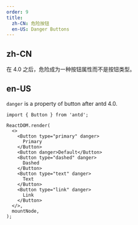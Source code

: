 ```yaml
---
order: 9
title:
  zh-CN: 危险按钮
  en-US: Danger Buttons
---
```


## zh-CN

在 4.0 之后，危险成为一种按钮属性而不是按钮类型。

## en-US

`danger` is a property of button after antd 4.0.

```tsx
import { Button } from 'antd';

ReactDOM.render(
  <>
    <Button type="primary" danger>
      Primary
    </Button>
    <Button danger>Default</Button>
    <Button type="dashed" danger>
      Dashed
    </Button>
    <Button type="text" danger>
      Text
    </Button>
    <Button type="link" danger>
      Link
    </Button>
  </>,
  mountNode,
);
```
